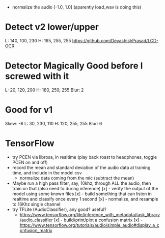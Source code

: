 - normalize the audio [-1.0, 1.0] (aparently load_wav is doing this)

# Detect v2 lower/upper
L: 140, 100, 230
H: 195, 255, 255
https://github.com/DevashishPrasad/LCD-OCR

# Detector Magically Good before I screwed with it
L: 20, 120, 200 
H: 160, 250, 255
Blur: 2

# Good for v1
Skew: -6
L: 30, 230, 110
H: 120, 255, 255
Blur: 6


# TensorFlow
- try PCEN via librosa, in realtime (play back roast to headphones, toggle PCEN on and off)
- record the mean and standard deviation of the audio data at training time, and include in the model csv
  - normalize data coming from the mic (subtract the mean)
- Maybe run a high pass filter, say, 10khz, through ALL the audio, then train on that (also need to during inference) 
[x] - verify the output of the model using some known files
[x] - build something that can listen in realtime and classify once every 1 second
[x] - normalize, and resample to 16Khz single channel
- try TFLite (AudioClassifier), any good? useful?
  - https://www.tensorflow.org/lite/inference_with_metadata/task_library/audio_classifier
[x] - build/print/plot a confusion matrix
  [x] - https://www.tensorflow.org/tutorials/audio/simple_audio#display_a_confusion_matrix